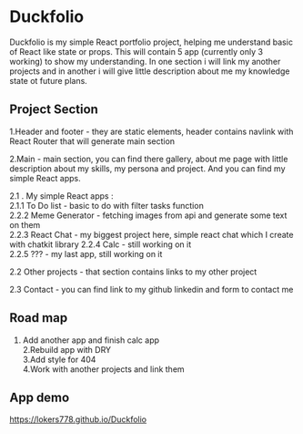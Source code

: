 # Duckfolio

Duckfolio is my simple React portfolio project, helping me understand basic of React like state or props. This will contain 5 app (currently only 3 working) to show my understanding. In one section i will link my another projects and in another i will give little description about me my knowledge state ot future plans.  
  
  ## Project Section
  1.Header and footer - they are static elements, header contains navlink with React Router that will generate main section
    
  2.Main - main section, you can find there gallery, about me page with little description about my skills, my persona and project. And you can find my simple React apps.
    
  2.1 . My simple React apps :  
  2.1.1 To Do list - basic to do with filter tasks function  
  2.2.2 Meme Generator - fetching images from api and generate some text on them  
  2.2.3 React Chat - my biggest project here, simple react chat which I create with chatkit library 
  2.2.4 Calc - still working on it  
  2.2.5 ??? - my last app, still working on it
  
  2.2 Other projects - that section contains links to my other project  
  
  2.3 Contact - you can find link to my github linkedin and form to contact me
  
## Road map
 1. Add another app and finish calc app  
 2.Rebuild app with DRY    
 3.Add style for 404  
 4.Work with another projects and link them    
   
## App demo

https://lokers778.github.io/Duckfolio

